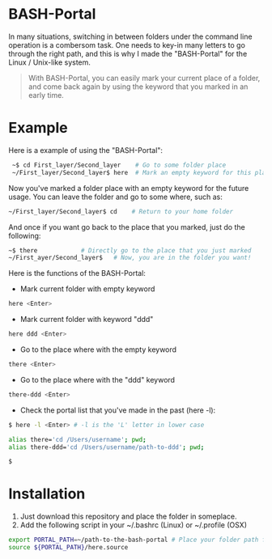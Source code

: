 # BASH-Portal

In many situations, switching in between folders under the command line operation is a combersom task.
One needs to key-in many letters to go through the right path, and this is why I made the "BASH-Portal" for the Linux / Unix-like system.

> With BASH-Portal, you can easily mark your current place of a folder, and come back again by using the keyword that you marked in an early time.

# Example
Here is a example of using the "BASH-Portal":
```sh
 ~$ cd First_layer/Second_layer    # Go to some folder place
 ~/First_layer/Second_layer$ here  # Mark an empty keyword for this place
 ```
 Now you've marked a folder place with an empty keyword for the future usage.
 You can leave the folder and go to some where, such as:
 ```sh
 ~/First_layer/Second_layer$ cd    # Return to your home folder
 ```
And once if you want go back to the place that you marked, just do the following:
 ```sh
 ~$ there            # Directly go to the place that you just marked
 ~/First_ayer/Second_layer$   # Now, you are in the folder you want!
```
Here is the functions of the BASH-Portal:

 - Mark current folder with empty keyword
```sh
here <Enter>
```
 - Mark current folder with keyword "ddd"
```sh
here ddd <Enter>
```
 - Go to the place where with the empty keyword
```sh
there <Enter>
```
 - Go to the place where with the "ddd" keyword
```sh
there-ddd <Enter>
```
 - Check the portal list that you've made in the past (here -l):
```sh
$ here -l <Enter> # -l is the 'L' letter in lower case

alias there='cd /Users/username'; pwd;
alias there-ddd='cd /Users/username/path-to-ddd'; pwd;

$
```

# Installation
 1. Just download this repository and place the folder in someplace.
 2. Add the following script in your ~/.bashrc (Linux) or ~/.profile (OSX)
```sh
export PORTAL_PATH=~/path-to-the-bash-portal # Place your folder path for the "BASH-Portal" folder
source ${PORTAL_PATH}/here.source
```
